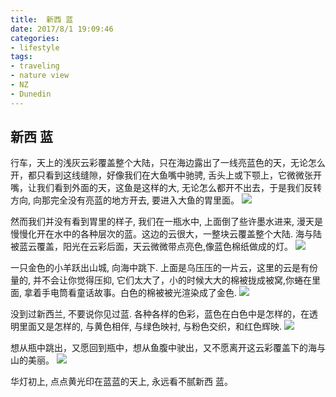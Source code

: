 ```yaml
---
title:  新西 蓝
date: 2017/8/1 19:09:46
categories: 
- lifestyle
tags:
- traveling
- nature view
- NZ
- Dunedin 
---
```

## 新西 蓝

行车，天上的浅灰云彩覆盖整个大陆，只在海边露出了一线亮蓝色的天，无论怎么开，都只看到这线缝隙，好像我们在大鱼嘴中驰骋, 舌头上或下颚上，它微微张开嘴，让我们看到外面的天，这鱼是这样的大, 无论怎么都开不出去，于是我们反转方向, 向那完全没有亮蓝的地方开去, 要进入大鱼的胃里面。
![][image-1]

然而我们并没有看到胃里的样子, 我们在一瓶水中, 上面倒了些许墨水进来, 漫天是慢慢化开在水中的各种层次的蓝。这边的云很大，一整块云覆盖整个大陆. 海与陆被蓝云覆盖，阳光在云彩后面，天云微微带点亮色,像蓝色棉纸做成的灯。
![](https://ws1.sinaimg.cn/large/006tNc79gy1fi4cbwgdvfj31kw0y5b2a.jpg)

 一只金色的小羊跃出山城, 向海中跳下. 上面是乌压压的一片云，这里的云是有份量的, 并不会让你觉得压抑, 它们太大了，小的时候大大的棉被拢成被窝,你蜷在里面, 拿着手电筒看童话故事。白色的棉被被光渲染成了金色.
![][image-3]

没到过新西兰, 不要说你见过蓝. 各种各样的色彩，蓝色在白色中是怎样的，在透明里面又是怎样的, 与黄色相伴, 与绿色映衬, 与粉色交织，和红色辉映. 
![][image-4]

想从瓶中跳出，又愿回到瓶中，想从鱼腹中驶出，又不愿离开这云彩覆盖下的海与山的美丽。
![][image-5]

华灯初上, 点点黄光印在蓝蓝的天上, 永远看不腻新西 蓝。

[image-1]:	https://ws2.sinaimg.cn/large/006tNc79gy1fi49aogmxbj31dc0tmq7q.jpg
[image-2]:	https://ws2.sinaimg.cn/large/006tNc79gy1fi49b03442j31kw16o4qp.jpg
[image-3]:	https://ws3.sinaimg.cn/large/006tNc79gy1fi49bd5nlqj31kw16ob29.jpg
[image-4]:	https://ws4.sinaimg.cn/large/006tNc79gy1fi49cm99ssj31dc0tmgr4.jpg
[image-5]:	https://ws4.sinaimg.cn/large/006tNc79gy1fi49cwnoy0j31dc0tmgrz.jpg
